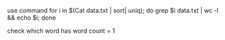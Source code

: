 use command
for i in $(Cat data.txt | sort| uniq); do grep $i data.txt | wc -l && echo $i; done

check which word has word count = 1

